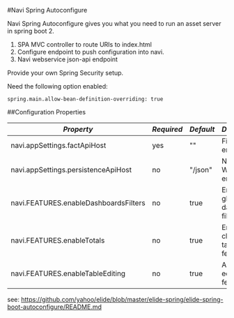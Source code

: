 #Navi Spring Autoconfigure

Navi Spring Autoconfigure gives you what you need to run an asset server in spring boot 2.

1. SPA MVC controller to route URIs to index.html
2. Configure endpoint to push configuration into navi.
3. Navi webservice json-api endpoint

Provide your own Spring Security setup.

Need the following option enabled:

`spring.main.allow-bean-definition-overriding: true`

##Configuration Properties

| _Property_                            | _Required_ | _Default_ | _Description_                          |
| ------------------------------------- | ---------- | --------- | -------------------------------------- |
| navi.appSettings.factApiHost          | yes        | ""        | Fili data endpoint                     |
| navi.appSettings.persistenceApiHost   | no         | "/json"   | Navi Webservice endpoint               |
| navi.FEATURES.enableDashboardsFilters | no         | true      | Enable global dashboard filters        |
| navi.FEATURES.enableTotals            | no         | true      | Enable client side table total feature |
| navi.FEATURES.enableTableEditing      | no         | true      | Allow table editing features           |

see: https://github.com/yahoo/elide/blob/master/elide-spring/elide-spring-boot-autoconfigure/README.md
